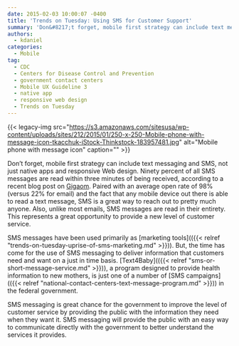 ```yaml
---
date: 2015-02-03 10:00:07 -0400
title: 'Trends on Tuesday: Using SMS for Customer Support'
summary: 'Don&#8217;t forget, mobile first strategy can include text messaging and SMS, not just native apps and responsive Web design. Ninety percent of all SMS messages are read within three minutes of being received, according to a recent blog post on Gigaom. Paired with an average open rate of 98% (versus 22% for email) and the'
authors:
  - kdaniel
categories:
  - Mobile
tag:
  - CDC
  - Centers for Disease Control and Prevention
  - government contact centers
  - Mobile UX Guideline 3
  - native app
  - responsive web design
  - Trends on Tuesday
---
```


{{< legacy-img src="https://s3.amazonaws.com/sitesusa/wp-content/uploads/sites/212/2015/01/250-x-250-Mobile-phone-with-message-icon-tkacchuk-iStock-Thinkstock-183957481.jpg" alt="Mobile phone with message icon" caption="" >}} 

Don&#8217;t forget, mobile first strategy can include text messaging and SMS, not just native apps and responsive Web design. Ninety percent of all SMS messages are read within three minutes of being received, according to a recent blog post on [Gigaom](https://gigaom.com/2015/01/18/why-sms-is-the-new-channel-for-customer-support/). Paired with an average open rate of 98% (versus 22% for email) and the fact that any mobile device out there is able to read a text message, SMS is a great way to reach out to pretty much anyone. Also, unlike most emails, SMS messages are read in their entirety. This represents a great opportunity to provide a new level of customer service.

SMS messages have been used primarily as [marketing tools](({{< relref "trends-on-tuesday-uprise-of-sms-marketing.md" >}})). But, the time has come for the use of SMS messaging to deliver information that customers need and want on a just in time basis. [Text4Baby](({{< relref "sms-or-short-message-service.md" >}})), a program designed to provide health information to new mothers, is just one of a number of [SMS campaigns](({{< relref "national-contact-centers-text-message-program.md" >}})) in the federal government.

SMS messaging is great chance for the government to improve the level of customer service by providing the public with the information they need when they want it. SMS messaging will provide the public with an easy way to communicate directly with the government to better understand the services it provides.

 
